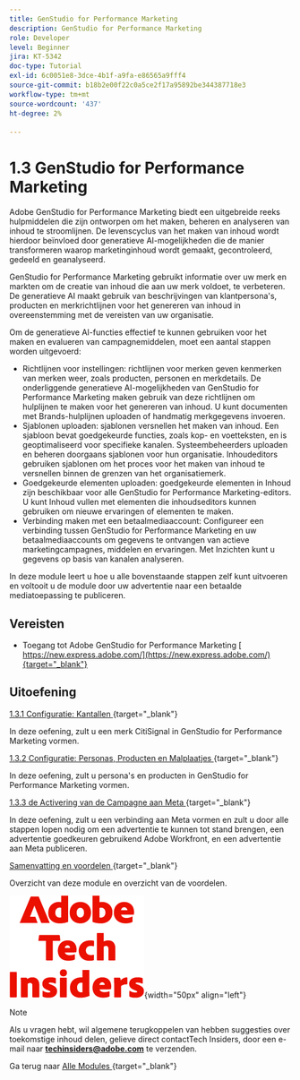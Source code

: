 ```yaml
---
title: GenStudio for Performance Marketing
description: GenStudio for Performance Marketing
role: Developer
level: Beginner
jira: KT-5342
doc-type: Tutorial
exl-id: 6c0051e8-3dce-4b1f-a9fa-e86565a9fff4
source-git-commit: b18b2e00f22c0a5ce2f17a95892be344387718e3
workflow-type: tm+mt
source-wordcount: '437'
ht-degree: 2%

---
```


# 1.3 GenStudio for Performance Marketing

Adobe GenStudio for Performance Marketing biedt een uitgebreide reeks hulpmiddelen die zijn ontworpen om het maken, beheren en analyseren van inhoud te stroomlijnen. De levenscyclus van het maken van inhoud wordt hierdoor beïnvloed door generatieve AI-mogelijkheden die de manier transformeren waarop marketinginhoud wordt gemaakt, gecontroleerd, gedeeld en geanalyseerd.

GenStudio for Performance Marketing gebruikt informatie over uw merk en markten om de creatie van inhoud die aan uw merk voldoet, te verbeteren. De generatieve AI maakt gebruik van beschrijvingen van klantpersona&#39;s, producten en merkrichtlijnen voor het genereren van inhoud in overeenstemming met de vereisten van uw organisatie.

Om de generatieve AI-functies effectief te kunnen gebruiken voor het maken en evalueren van campagnemiddelen, moet een aantal stappen worden uitgevoerd:

- Richtlijnen voor instellingen: richtlijnen voor merken geven kenmerken van merken weer, zoals producten, personen en merkdetails. De onderliggende generatieve AI-mogelijkheden van GenStudio for Performance Marketing maken gebruik van deze richtlijnen om hulplijnen te maken voor het genereren van inhoud. U kunt documenten met Brands-hulplijnen uploaden of handmatig merkgegevens invoeren.
- Sjablonen uploaden: sjablonen versnellen het maken van inhoud. Een sjabloon bevat goedgekeurde functies, zoals kop- en voetteksten, en is geoptimaliseerd voor specifieke kanalen. Systeembeheerders uploaden en beheren doorgaans sjablonen voor hun organisatie. Inhoudeditors gebruiken sjablonen om het proces voor het maken van inhoud te versnellen binnen de grenzen van het organisatiemerk.
- Goedgekeurde elementen uploaden: goedgekeurde elementen in Inhoud zijn beschikbaar voor alle GenStudio for Performance Marketing-editors. U kunt Inhoud vullen met elementen die inhoudseditors kunnen gebruiken om nieuwe ervaringen of elementen te maken.
- Verbinding maken met een betaalmediaaccount: Configureer een verbinding tussen GenStudio for Performance Marketing en uw betaalmediaaccounts om gegevens te ontvangen van actieve marketingcampagnes, middelen en ervaringen. Met Inzichten kunt u gegevens op basis van kanalen analyseren.

In deze module leert u hoe u alle bovenstaande stappen zelf kunt uitvoeren en voltooit u de module door uw advertentie naar een betaalde mediatoepassing te publiceren.

## Vereisten

- Toegang tot Adobe GenStudio for Performance Marketing [ https://new.express.adobe.com/](https://new.express.adobe.com/){target="_blank"}

## Uitoefening

[ 1.3.1 Configuratie: Kantallen ](./ex1.md){target="_blank"}

In deze oefening, zult u een merk CitiSignal in GenStudio for Performance Marketing vormen.

[ 1.3.2 Configuratie: Personas, Producten en Malplaatjes ](./ex2.md){target="_blank"}

In deze oefening, zult u persona&#39;s en producten in GenStudio for Performance Marketing vormen.

[ 1.3.3 de Activering van de Campagne aan Meta ](./ex3.md){target="_blank"}

In deze oefening, zult u een verbinding aan Meta vormen en zult u door alle stappen lopen nodig om een advertentie te kunnen tot stand brengen, een advertentie goedkeuren gebruikend Adobe Workfront, en een advertentie aan Meta publiceren.

[ Samenvatting en voordelen ](./summary.md){target="_blank"}

Overzicht van deze module en overzicht van de voordelen.

![ Indexen van de Tech ](./../../../assets/images/techinsiders.png){width="50px" align="left"}

>[!NOTE]
>
>Als u vragen hebt, wil algemene terugkoppelen van hebben suggesties over toekomstige inhoud delen, gelieve direct contactTech Insiders, door een e-mail naar **techinsiders@adobe.com** te verzenden.

Ga terug naar [ Alle Modules ](../../../overview.md){target="_blank"}
